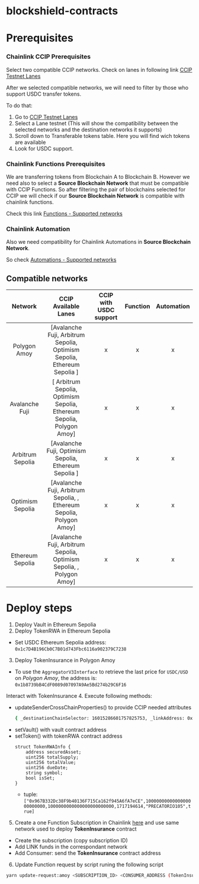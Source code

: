 # blockshield-contracts


# Prerequisites

### Chainlink CCIP Prerequisites
Select two compatible CCIP networks. Check on lanes in following link [CCIP Testnet Lanes](https://docs.chain.link/ccip/supported-networks/v1_2_0/testnet)

After we selected compatible networks, we will need to filter by those who support USDC transfer tokens. 

To do that:
1. Go to [CCIP Testnet Lanes](https://docs.chain.link/ccip/supported-networks/v1_2_0/testnet)
2. Select a Lane testnet (This will show the compatibility between the selected networks and the destination networks it supports)
3. Scroll down to Transferable tokens table. Here you will find wich tokens are available
4. Look for USDC support.

### Chainlink Functions Prerequisites
We are transferring tokens from Blockchain A to Blockchain B. However we need also to select a **Source Blockchain Network**  that must be compatible with CCIP Functions. So after filtering the pair of blockchains selected for CCIP we will check if our **Source Blockchain Network** is compatible with chainlink functions. 

Check this link [Functions - Supported networks](https://docs.chain.link/chainlink-functions/supported-networks)

### Chainlink Automation
Also we need compatibility for Chainlink Automations in **Source Blockchain Network**. 

So check [Automations - Supported networks](https://docs.chain.link/chainlink-automation/overview/supported-networks)

## Compatible networks
| Network | CCIP Available Lanes | CCIP with USDC support| Function | Automation |
| :---: | :---: | :---: | :---: | :---: | 
| Polygon Amoy      | [Avalanche Fuji, Arbitrum Sepolia, Optimism Sepolia, Ethereum Sepolia              ] | x | x | x |
| Avalanche Fuji    | [                Arbitrum Sepolia, Optimism Sepolia, Ethereum Sepolia, Polygon Amoy] | x | x | x |
| Arbitrum Sepolia  | [Avalanche Fuji,                   Optimism Sepolia, Ethereum Sepolia              ] | x | x | x |
| Optimism Sepolia  | [Avalanche Fuji, Arbitrum Sepolia,                 , Ethereum Sepolia, Polygon Amoy] | x | x | x |
| Ethereum Sepolia  | [Avalanche Fuji, Arbitrum Sepolia, Optimism Sepolia,                 , Polygon Amoy] | x | x | x |

# Deploy steps
1. Deploy Vault in Ethereum Sepolia
2. Deploy TokenRWA in Ethereum Sepolia
  - Set USDC Ethereum Sepolia address: `0x1c7D4B196Cb0C7B01d743Fbc6116a902379C7238`
3. Deploy TokenInsurance in Polygon Amoy
  - To use the `AggregatorV3Interface` to retrieve the last price for `USDC/USD` on *Polygon Amoy*, the address is: `0x1b8739bB4CdF0089d07097A9Ae5Bd274b29C6F16`

Interact with TokenInsurance
4. Execute following methods:
  - updateSenderCrossChainProperties() to provide CCIP needed attributes 
    ```bash
    { _destinationChainSelector: 16015286601757825753, _linkAddress: 0x0Fd9e8d3aF1aaee056EB9e802c3A762a667b1904, _transferTokenAddress (USDC): 0x41E94Eb019C0762f9Bfcf9Fb1E58725BfB0e7582 }
    ```
  - setVault() with vault contract address
  - setToken() with tokenRWA contract address
    ```
    struct TokenRWAInfo { 
        address securedAsset;
        uint256 totalSupply;
        uint256 totalValue;
        uint256 dueDate;
        string symbol;
        bool isSet;
    }
    ```
    - tuple: ```["0x967B332Dc38F9b40136F715Ca162f945A6fA7eCE",1000000000000000000000000,1000000000000000000000000,1717194614,"PRECATORIO105",true]```
5. Create a one Function Subscription in Chainlink [here](https://functions.chain.link/) and use same network used to deploy **TokenInsurance** contract
  - Create the subscription (copy subscription ID)
  - Add LINK funds in the correspondant network
  - Add Consumer: send the **TokenInsurance** contract address
6. Update Function request by script runing the following script
```bash
yarn update-request:amoy <SUBSCRIPTION_ID> <CONSUMER_ADDRESS (TokenInsurance address)> <TOKEN_RWA_SYMBOL>
```